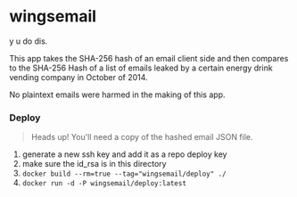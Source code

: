 wingsemail
========

y u do dis.

This app takes the SHA-256 hash of an email client side and then compares to the SHA-256 Hash of a list of emails leaked by a certain energy drink vending company in October of 2014.

No plaintext emails were harmed in the making of this app.

### Deploy
> Heads up! You'll need a copy of the hashed email JSON file.

1. generate a new ssh key and add it as a repo deploy key
2. make sure the id_rsa is in this directory
3. `docker build --rm=true --tag="wingsemail/deploy" ./`
4. `docker run -d -P wingsemail/deploy:latest`
